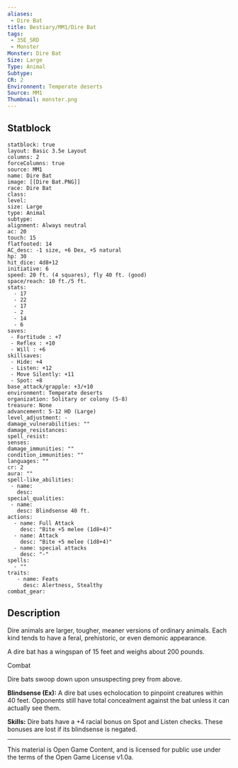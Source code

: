 ```yaml
---
aliases:
 - Dire Bat
title: Bestiary/MM1/Dire Bat
tags: 
 - 35E_SRD
 - Monster
Monster: Dire Bat
Size: Large
Type: Animal
Subtype: 
CR: 2
Environnent: Temperate deserts
Source: MM1
Thumbnail: monster.png
---
```


## Statblock

```statblock
statblock: true
layout: Basic 3.5e Layout
columns: 2
forceColumns: true
source: MM1 
name: Dire Bat
image: [[Dire Bat.PNG]]
race: Dire Bat
class: 
level: 
size: Large
type: Animal
subtype: 
alignment: Always neutral
ac: 20
touch: 15
flatfooted: 14
AC_desc: -1 size, +6 Dex, +5 natural
hp: 30
hit_dice: 4d8+12
initiative: 6
speed: 20 ft. (4 squares), fly 40 ft. (good)
space/reach: 10 ft./5 ft.
stats:
  - 17
  - 22
  - 17
  - 2
  - 14
  - 6
saves:
 - Fortitude : +7
 - Reflex : +10
 - Will : +6
skillsaves:
 - Hide: +4
 - Listen: +12
 - Move Silently: +11
 - Spot: +8
base_attack/grapple: +3/+10
environment: Temperate deserts
organization: Solitary or colony (5-8)
treasure: None
advancement: 5-12 HD (Large)
level_adjustment: -
damage_vulnerabilities: ""
damage_resistances: 
spell_resist: 
senses: 
damage_immunities: ""
condition_immunities: ""
languages: ""
cr: 2
aura: ""
spell-like_abilities:
 - name: 
   desc: 
special_qualities:
 - name:
   desc: Blindsense 40 ft.
actions:
  - name: Full Attack
    desc: "Bite +5 melee (1d8+4)"
  - name: Attack
    desc: "Bite +5 melee (1d8+4)"
  - name: special attacks
    desc: "-"
spells:
  - ""
traits:
   - name: Feats
     desc: Alertness, Stealthy
combat_gear:  
```

## Description



Dire animals are larger, tougher, meaner versions of ordinary animals. Each kind tends to have a feral, prehistoric, or even demonic appearance.

A dire bat has a wingspan of 15 feet and weighs about 200 pounds.

Combat

Dire bats swoop down upon unsuspecting prey from above.


**Blindsense (Ex):** A dire bat uses echolocation to pinpoint creatures within 40 feet. Opponents still have total concealment against the bat unless it can actually see them.


**Skills:** Dire bats have a +4 racial bonus on Spot and Listen checks. These bonuses are lost if its blindsense is negated.

---

This material is Open Game Content, and is licensed for public use under the terms of the Open Game License v1.0a.
